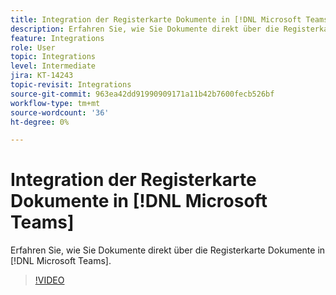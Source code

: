 ```yaml
---
title: Integration der Registerkarte Dokumente in [!DNL Microsoft Teams]
description: Erfahren Sie, wie Sie Dokumente direkt über die Registerkarte Dokumente in [!DNL Microsoft Teams]
feature: Integrations
role: User
topic: Integrations
level: Intermediate
jira: KT-14243
topic-revisit: Integrations
source-git-commit: 963ea42dd91990909171a11b42b7600fecb526bf
workflow-type: tm+mt
source-wordcount: '36'
ht-degree: 0%

---
```


# Integration der Registerkarte Dokumente in [!DNL Microsoft Teams]

Erfahren Sie, wie Sie Dokumente direkt über die Registerkarte Dokumente in [!DNL Microsoft Teams].

>[!VIDEO](https://video.tv.adobe.com/v/3425477?quality=12&learn=on&hidetitle=true)

